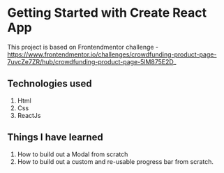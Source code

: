 # Getting Started with Create React App

This project is based on Frontendmentor challenge - https://www.frontendmentor.io/challenges/crowdfunding-product-page-7uvcZe7ZR/hub/crowdfunding-product-page-5lM875E2D_

## Technologies used

1. Html
2. Css
3. ReactJs

## Things I have learned

1. How to build out a Modal from scratch
2. How to build out a custom and re-usable progress bar from scratch. 

